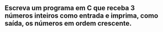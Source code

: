 ## Escreva um programa em C que receba 3 números inteiros como entrada e imprima, como saída, os números em ordem crescente.
